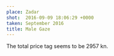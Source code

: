 ```yaml
---
place: Zadar
shot:  2016-09-09 18:06:29 +0000
taken: September 2016
title: Male Gaze
---
```


The total price tag seems to be 2957 kn.
